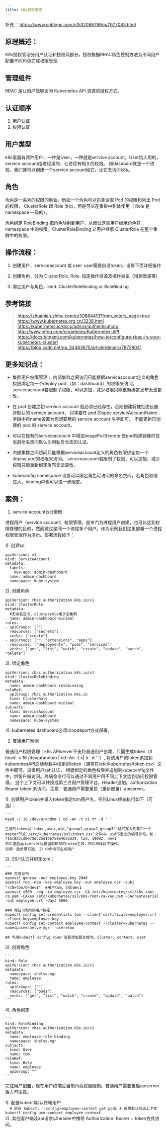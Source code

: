 ```yaml
---
title: k8s权限管理
---
```

补充：
https://www.cnblogs.com/cf532088799/p/7977083.html

## 原理概述：  
K8s授权管理分用户认证和授权两部分，授权根据RBAC角色控制方法为不同用户配置不同角色完成权限管理  


## 管理组件  
RBAC 是让用户能够访问 Kubernetes API 资源的授权方式。  

## 认证顺序  
1. 用户认证  
2. 权限认证  


## 用户类型  
k8s里面有两种用户，一种是User，一种就是service account，User给人用的，service account给进程用的，让进程有相关的权限。
如dasboard就是一个进程，我们就可以创建一个service account给它，让它去访问k8s。

## 角色  
角色是一系列的权限的集合，例如一个角色可以包含读取 Pod 的权限和列出 Pod 的权限， ClusterRole 跟 Role 类似，但是可以在集群中到处使用（ Role 是 namespace 一级的）。

角色绑定 RoleBinding 把角色映射到用户，从而让这些用户继承角色在 namespace 中的权限。ClusterRoleBinding 让用户继承 ClusterRole 在整个集群中的权限。

## 操作流程：  

1. 创建用户，serviceaccount 或 user. user需要自设token。请看下面详细操作  

2. 创建角色，分为 ClusterRole, Role. 指定操作资源及操作类型（增删改查等）  

3. 绑定用户与角色，kind: ClusterRoleBinding or RoleBinding   

 
## 参考链接  
> https://zhuanlan.zhihu.com/p/30684413?from_voters_page=true
> https://www.kubernetes.org.cn/3238.html
> https://kubernetes.io/docs/admin/authentication/
> http://www.infoq.com/cn/articles/Kubernetes-API
> https://docs.bitnami.com/kubernetes/how-to/configure-rbac-in-your-kubernetes-cluster/
> https://blog.csdn.net/qq_34463875/article/details/78728041


## 更多知识点：  
 
  - 集群用户权限管理： 内部集群之间访问只能根据serviceaccount定义的角色权限绑定每一个deploy pod
   （如：dashboard）的权限来访问。serviceaccount若限制了权限，可以追加，减少权限只能重新绑定发布无法更改。

  - 在 pod 创建之初 service account 就必须已经存在，否则创建将被拒绝设置非默认的 service account，
    只需要在 pod 的spec.serviceAccountName 字段中将name设置为您想要用的 service account 名字即可。
    不能更新已创建的 pod 的 service account。
    
  - 可以在现有的serviceaccount 中增加imagePullSecrets 使pod构建镜像时在当前命名空间默认引用私有仓库的认证。
  
  - 内部集群之间访问只能根据serviceaccount定义的角色权限绑定每一个deploy pod的权限来访问。
    serviceaccount若限制了权限，可以追加，减少权限只能重新绑定发布无法更改。

  - kubeconfig namespace 设置可以限定角色可访问的命名空间，若角色权限过大，binding中也可以进一步限定。


## 案例：


1. service account(sc)案例   

进程用户（service account）权限管理，是专门为进程用户创建，也可以达到权限管理的目的，然而建议是同一个进程多个用户。作为示例我们这里部署一个进程权限管理作为演示。部署流程如下：

1). 创建sc   

	apiVersion: v1
	kind: ServiceAccount
	metadata:
	  labels:
		k8s-app: admin-dashboard
	  name: admin-dashboard
	  namespace: kube-system

2). 创建角色

	apiVersion: rbac.authorization.k8s.io/v1
	kind: ClusterRole
	metadata:
	  #无命名空间，clusterrole用于全集群
	  name: admin-dashboard-minimal
	rules:
	- apiGroups: [""]
	  resources: ["secrets"]
	  verbs: ["create"]
	- apiGroups: ["", "extensions", "apps"]
	  resources: ["deployments", "pods", "services"]
	  verbs: ["get", "list", "watch", "create", "update", "patch", "delete"]


3). 绑定角色

	apiVersion: rbac.authorization.k8s.io/v1
	kind: ClusterRoleBinding
	metadata:
	  name: admin-dashboard-rolebinding
	roleRef:
	  apiGroup: rbac.authorization.k8s.io
	  kind: ClusterRole
	  name: admin-dashboard-minimal
	subjects:
	- kind: ServiceAccount
	  name: admin-dashboard
	  namespace: kube-system

4). kubernetes dashboard必须以nodeport方式部署。



2. 普通用户案例

普通用户权限管理：k8s APIserver不支持普通用户创建，只需生成token（# head -c 16 /dev/urandom | od -An -t x| tr -d ' '）,
将该用户的token追加到kuberentesAPI启动参数中指定的token（通常在/etc/kubernetes/token.csv）文件中即可。设置用户ssh认证，
根据绑定的角色权限并追加到kubeconfig文件中，供客户端访问。终端命令行可以通过不同用户用不同上下文达到访问权限管理。
这个上下文可以转换成第三方用户管理平台，Header追加。authorization Bearer token 来访问。注意：普通用户需要重启（重新部署）apiserver。


1). 创建用户token并录入token指定tom用户名。任何Linux终端执行如下（可选）：  

    ```  
	head -c 16 /dev/urandom | od -An -t x| tr -d ' '  
	```  
	生成的token以'token,user,uid,"group1,group2,group3"'格式写入到其中一个master节点`/etc/kubernetes/ssl/token.csv`文件中。uid不重复的编号即可。如：716c8d3cd0e75dc25d1eb758e4635d39, tom, 10002, dev1    
	然后重启apiserver以是当前新加的token生效，然后继续以下操作。
	说明：此步骤可选, 2）中命令可生成用户

2). SSH认证并绑定tom：  

	```  
	### 生成证书
	openssl genrsa -out employee.key 2048
	openssl req -new -key employee.key -out employee.csr -subj "/CN=tom/O=dev1"  #用户tom，分组dev1
	openssl x509 -req -in employee.csr -CA /etc/kubernetes/ssl/k8s-root-ca.pem -CAkey /etc/kubernetes/ssl/k8s-root-ca-key.pem -CAcreateserial -out employee.crt -days 5000
	
	### 将证书和tom用户绑定
	kubectl config set-credentials tom --client-certificate=employee.crt --client-key=employee.key 
	kubectl config set-context employee-context --cluster=kubernetes --namespace=shelve-mgr --user=tom
	
	## 可用kubectl config view 查看添加是否成功。cluster, context, user

3). 创建角色   

	```  
	kind: Role
	apiVersion: rbac.authorization.k8s.io/v1
	metadata:
	  namespace: shelve-mgr
	  name: employee
	rules:
	- apiGroups: [""]
	  resources: ["pods"]
	  verbs: ["get", "list", "watch", "create", "update", "patch"]
	```
	
4). 角色绑定   

	```
	kind: RoleBinding
	apiVersion: rbac.authorization.k8s.io/v1
	metadata:
	  name: employee-role-binding
	  namespace: shelve-mgr
	subjects:
	- kind: User
	  name: tom
	roleRef:
	  kind: Role
	  name: employee
	  apiGroup: ""
	```  
完成用户配置，现在用户终端受当前角色权限限制。普通用户需要重启apiserver后方可生效。

1). 配置kubectl默认终端用户  
    ```  
	# 验证
	kubectl --config=employee-context get pods
	# 设置默认会话上下文
	kubectl config use-context employee-context
	```  
2). 其他客户端及api请求以header中携带 Authorization: Bearer + token方式访问。



